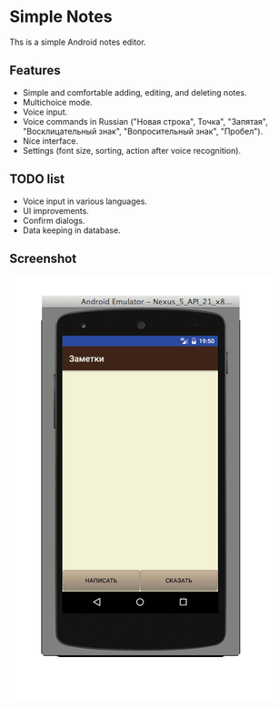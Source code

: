 # Simple Notes

Ths is a simple Android notes editor.

## Features

* Simple and comfortable adding, editing, and deleting notes.
* Multichoice mode.
* Voice input.
* Voice commands in Russian ("Новая строка", Точка", "Запятая", "Восклицательный знак", "Вопросительный знак", "Пробел").
* Nice interface.
* Settings (font size, sorting, action after voice recognition).

## TODO list
* Voice input in various languages.
* UI improvements.
* Confirm dialogs.
* Data keeping in database.

## Screenshot

![Screenshot](/screenshot.gif?raw=true "Screenshot")
